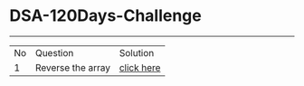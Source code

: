 # DSA-120Days-Challenge
<hr>

<table>

<tr>
<td> No </td>
<td> Question </td>
<td> Solution </td>

</tr><tr>
<td> 1 </td>
<td>Reverse the array </td>
<td> <a href="https://www.google.com/"> click here </a>  </td>

</tr>

</table>
